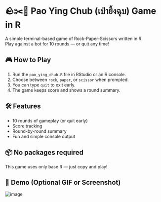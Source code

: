 # 🪨✂️📄 Pao Ying Chub (เป่ายิ้งฉุบ) Game in R
A simple terminal-based game of Rock-Paper-Scissors written in R.  
Play against a bot for 10 rounds — or quit any time!

## 🎮 How to Play

1. Run the `pao_ying_chub.R` file in RStudio or an R console.
2. Choose between `rock`, `paper`, or `scissor` when prompted.
3. You can type `quit` to exit early.
4. The game keeps score and shows a round summary.

## 🛠 Features

- 10 rounds of gameplay (or quit early)
- Score tracking
- Round-by-round summary
- Fun and simple console output

## 📦 No packages required

This game uses only base R — just copy and play!

## 📸 Demo (Optional GIF or Screenshot)
![image](https://github.com/user-attachments/assets/41227916-a326-4146-91df-2f0d8bba6867)

